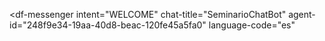 <script src="https://www.gstatic.com/dialogflow-console/fast/messenger/bootstrap.js?v=1"></script>
<df-messenger
  intent="WELCOME"
  chat-title="SeminarioChatBot"
  agent-id="248f9e34-19aa-40d8-beac-120fe45a5fa0"
  language-code="es"
></df-messenger>
